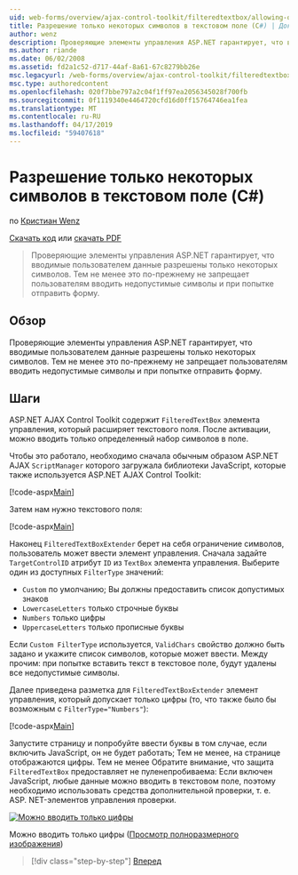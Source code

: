 ```yaml
---
uid: web-forms/overview/ajax-control-toolkit/filteredtextbox/allowing-only-certain-characters-in-a-text-box-cs
title: Разрешение только некоторых символов в текстовом поле (C#) | Документация Майкрософт
author: wenz
description: Проверяющие элементы управления ASP.NET гарантирует, что вводимые пользователем данные разрешены только некоторых символов. Тем не менее это по-прежнему не позволяет пользователям вводить недопустимые...
ms.author: riande
ms.date: 06/02/2008
ms.assetid: fd2a1c52-d717-44af-8a61-67c8279bb26e
msc.legacyurl: /web-forms/overview/ajax-control-toolkit/filteredtextbox/allowing-only-certain-characters-in-a-text-box-cs
msc.type: authoredcontent
ms.openlocfilehash: 020f7bbe797a2c04f1ff97ea2056345028f700fb
ms.sourcegitcommit: 0f1119340e4464720cfd16d0ff15764746ea1fea
ms.translationtype: MT
ms.contentlocale: ru-RU
ms.lasthandoff: 04/17/2019
ms.locfileid: "59407618"
---
```

# <a name="allowing-only-certain-characters-in-a-text-box-c"></a>Разрешение только некоторых символов в текстовом поле (C#)

по [Кристиан Wenz](https://github.com/wenz)

[Скачать код](http://download.microsoft.com/download/4/c/2/4c2def7a-0d23-4055-91f9-1f18504167d7/FilteredTextBox0.cs.zip) или [скачать PDF](http://download.microsoft.com/download/b/6/a/b6ae89ee-df69-4c87-9bfb-ad1eb2b23373/filteredtextbox0CS.pdf)

> Проверяющие элементы управления ASP.NET гарантирует, что вводимые пользователем данные разрешены только некоторых символов. Тем не менее это по-прежнему не запрещает пользователям вводить недопустимые символы и при попытке отправить форму.


## <a name="overview"></a>Обзор

Проверяющие элементы управления ASP.NET гарантирует, что вводимые пользователем данные разрешены только некоторых символов. Тем не менее это по-прежнему не запрещает пользователям вводить недопустимые символы и при попытке отправить форму.

## <a name="steps"></a>Шаги

ASP.NET AJAX Control Toolkit содержит `FilteredTextBox` элемента управления, который расширяет текстового поля. После активации, можно вводить только определенный набор символов в поле.

Чтобы это работало, необходимо сначала обычным образом ASP.NET AJAX `ScriptManager` которого загружала библиотеки JavaScript, которые также используется ASP.NET AJAX Control Toolkit:

[!code-aspx[Main](allowing-only-certain-characters-in-a-text-box-cs/samples/sample1.aspx)]

Затем нам нужно текстового поля:

[!code-aspx[Main](allowing-only-certain-characters-in-a-text-box-cs/samples/sample2.aspx)]

Наконец `FilteredTextBoxExtender` берет на себя ограничение символов, пользователь может ввести элемент управления. Сначала задайте `TargetControlID` атрибут `ID` из `TextBox` элемента управления. Выберите один из доступных `FilterType` значений:

- `Custom` по умолчанию; Вы должны предоставить список допустимых знаков
- `LowercaseLetters` только строчные буквы
- `Numbers` только цифры
- `UppercaseLetters` только прописные буквы

Если `Custom FilterType` используется, `ValidChars` свойство должно быть задано и укажите список символов, которые может ввести. Между прочим: при попытке вставить текст в текстовое поле, будут удалены все недопустимые символы.

Далее приведена разметка для `FilteredTextBoxExtender` элемент управления, который допускает только цифры (то, что также было бы возможным с `FilterType="Numbers"`):

[!code-aspx[Main](allowing-only-certain-characters-in-a-text-box-cs/samples/sample3.aspx)]

Запустите страницу и попробуйте ввести буквы в том случае, если включить JavaScript, он не будет работать; Тем не менее, на странице отображаются цифры. Тем не менее Обратите внимание, что защита `FilteredTextBox` предоставляет не пуленепробиваема: Если включен JavaScript, любые данные можно вводить в текстовом поле, поэтому необходимо использовать средства дополнительной проверки, т. е. ASP. NET-элементов управления проверки.


[![Можно вводить только цифры](allowing-only-certain-characters-in-a-text-box-cs/_static/image2.png)](allowing-only-certain-characters-in-a-text-box-cs/_static/image1.png)

Можно вводить только цифры ([Просмотр полноразмерного изображения](allowing-only-certain-characters-in-a-text-box-cs/_static/image3.png))

> [!div class="step-by-step"]
> [Вперед](allowing-only-certain-characters-in-a-text-box-vb.md)
